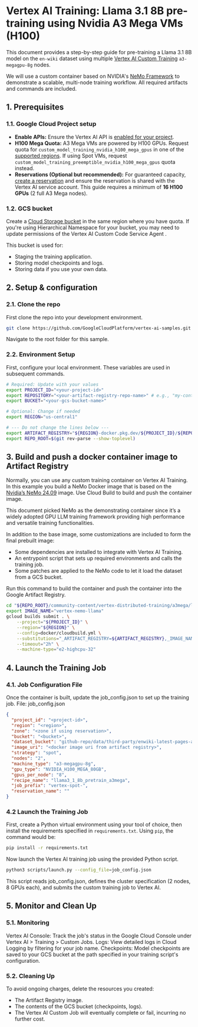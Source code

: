 # Vertex AI Training: Llama 3.1 8B pre-training using Nvidia A3 Mega VMs (H100)
This document provides a step-by-step guide for pre-training a Llama 3.1 8B model on the `en-wiki` dataset using multiple [Vertex AI Custom Training](https://cloud.google.com/vertex-ai/docs/training/overview) `a3-megagpu-8g` nodes.

We will use a custom container based on NVIDIA's [NeMo Framework](https://docs.nvidia.com/nemo-framework/user-guide/24.07/overview.html) to demonstrate a scalable, multi-node training workflow. All required artifacts and commands are included.

## 1. Prerequisites

### 1.1. Google Cloud Project setup
- **Enable APIs:** Ensure the Vertex AI API is [enabled for your project](http://console.cloud.google.com/flows/enableapi?apiid=aiplatform.googleapis.com).
- **H100 Mega Quota:** A3 Mega VMs are powered by H100 GPUs. Request quota for `custom_model_training_nvidia_h100_mega_gpus` in one of the [supported regions](https://cloud.google.com/vertex-ai/docs/general/locations#accelerator_support). If using Spot VMs, request `custom_model_training_preemptible_nvidia_h100_mega_gpus` quota instead.
- **Reservations (Optional but recommended):** For guaranteed capacity, [create a reservation](https://cloud.google.com/compute/docs/instances/reservations-shared) and ensure the reservation is shared with the Vertex AI service account. This guide requires a minimum of **16 H100 GPUs** (2 full A3 Mega nodes).

### 1.2. GCS bucket
Create a [Cloud Storage bucket](https://cloud.google.com/storage/docs/creating-buckets) in the same region where you have quota. If you're using Hierarchical Namespace for your bucket, you may need to update permissions of the Vertex AI Custom Code Service Agent .

This bucket is used for:
- Staging the training application.
- Storing model checkpoints and logs.
- Storing data if you use your own data.


## 2. Setup & configuration

### 2.1. Clone the repo
First clone the repo into your development environment.

```bash
git clone https://github.com/GoogleCloudPlatform/vertex-ai-samples.git
```

Navigate to the root folder for this sample.

### 2.2. Environment Setup
First, configure your local environment. These variables are used in subsequent commands.

```bash
# Required: Update with your values
export PROJECT_ID="<your-project-id>"
export REPOSITORY="<your-artifact-registry-repo-name>" # e.g., "my-containers"
export BUCKET="<your-gcs-bucket-name>"

# Optional: Change if needed
export REGION="us-central1"

# --- Do not change the lines below ---
export ARTIFACT_REGISTRY="${REGION}-docker.pkg.dev/${PROJECT_ID}/${REPOSITORY}"
export REPO_ROOT=$(git rev-parse --show-toplevel)
```

## 3. Build and push a docker container image to Artifact Registry
Normally, you can use any custom training container on Vertex AI Training. In this example you build a NeMo Docker image that is based on the [Nvidia’s NeMo 24.09](https://catalog.ngc.nvidia.com/orgs/nvidia/containers/nemo/tags) image. Use Cloud Build to build and push the container image.

This document picked NeMo as the demonstrating container since it’s a widely adopted GPU LLM training framework providing high performance and versatile training functionalities.

In addition to the base image, some customizations are included to form the final prebuilt image:
- Some dependencies are installed to integrate with Vertex AI Training.
- An entrypoint script that sets up required environments and calls the training job.
- Some patches are applied to the NeMo code to let it  load the dataset from a GCS bucket.

Run this command to build the container and push the container into the Google Artifact Registry.

```bash
cd "${REPO_ROOT}/community-content/vertex-distributed-training/a3mega/llama-3-8b-nemo-pretraining"
export IMAGE_NAME="vertex-nemo-llama"
gcloud builds submit . \
    --project="${PROJECT_ID}" \
    --region="${REGION}" \
    --config=docker/cloudbuild.yml \
    --substitutions="_ARTIFACT_REGISTRY=${ARTIFACT_REGISTRY},_IMAGE_NAME=${IMAGE_NAME}" \
    --timeout="2h" \
    --machine-type="e2-highcpu-32"
```

## 4. Launch the Training Job


###  4.1. Job Configuration File
Once the container is built, update the job_config.json to set up the training job.
File: job_config.json
```json
{
  "project_id": "<project-id>",
  "region": "<region>",
  "zone": "<zone if using reservation>",
  "bucket": "<bucket>",
  "dataset_bucket": "github-repo/data/third-party/enwiki-latest-pages-articles",
  "image_uri": "<docker image uri from artifact registry>",
  "strategy": "spot",
  "nodes": "2",
  "machine_type": "a3-megagpu-8g",
  "gpu_type": "NVIDIA_H100_MEGA_80GB",
  "gpus_per_node": "8",
  "recipe_name": "llama3_1_8b_pretrain_a3mega",
  "job_prefix": "vertex-spot-",
  "reservation_name": ""
}
```

### 4.2 Launch the Training Job

First, create a Python virtual environment using your tool of choice, then install
the requirements specified in `requirements.txt`. Using `pip`, the command would be:
```bash
pip install -r requirements.txt
```

Now launch the Vertex AI training job using the provided Python script.

```bash
python3 scripts/launch.py --config_file=job_config.json
```

This script reads job_config.json, defines the cluster specification (2 nodes, 8 GPUs each), and submits the custom training job to Vertex AI.

## 5. Monitor and Clean Up

### 5.1. Monitoring
Vertex AI Console: Track the job's status in the Google Cloud Console under Vertex AI > Training > Custom Jobs.
Logs: View detailed logs in Cloud Logging by filtering for your job name.
Checkpoints: Model checkpoints are saved to your GCS bucket at the path specified in your training script's configuration.

### 5.2. Cleaning Up
To avoid ongoing charges, delete the resources you created:
- The Artifact Registry image.
- The contents of the GCS bucket (checkpoints, logs).
- The Vertex AI Custom Job will eventually complete or fail, incurring no further cost.
